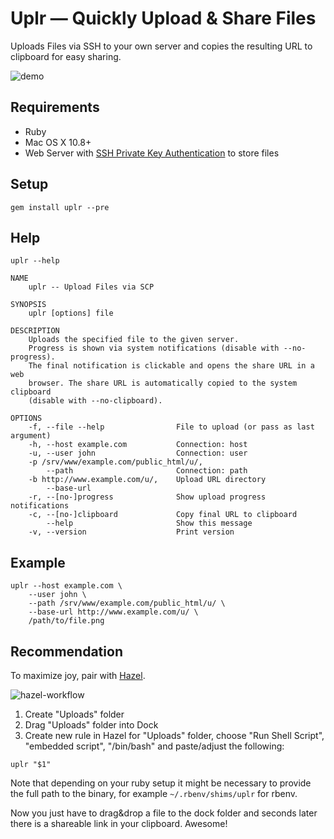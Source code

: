 # Uplr — Quickly Upload & Share Files 

Uploads Files via SSH to your own server and copies the resulting URL to clipboard for easy sharing.

![demo](https://cloud.githubusercontent.com/assets/235918/6935631/1b59d21a-d87b-11e4-923e-125ffa4e66ed.gif)

## Requirements

* Ruby
* Mac OS X 10.8+
* Web Server with [SSH Private Key Authentication][2] to store files

## Setup

```
gem install uplr --pre
```

## Help

```
uplr --help

NAME
    uplr -- Upload Files via SCP

SYNOPSIS
    uplr [options] file

DESCRIPTION
    Uploads the specified file to the given server.
    Progress is shown via system notifications (disable with --no-progress). 
    The final notification is clickable and opens the share URL in a web 
    browser. The share URL is automatically copied to the system clipboard 
    (disable with --no-clipboard).

OPTIONS
    -f, --file --help                File to upload (or pass as last argument)
    -h, --host example.com           Connection: host
    -u, --user john                  Connection: user
    -p /srv/www/example.com/public_html/u/,
        --path                       Connection: path
    -b http://www.example.com/u/,    Upload URL directory
        --base-url
    -r, --[no-]progress              Show upload progress notifications
    -c, --[no-]clipboard             Copy final URL to clipboard
        --help                       Show this message
    -v, --version                    Print version
```

## Example

```shell
uplr --host example.com \
    --user john \
    --path /srv/www/example.com/public_html/u/ \
    --base-url http://www.example.com/u/ \
    /path/to/file.png
```

## Recommendation

To maximize joy, pair with [Hazel][1].

![hazel-workflow](https://cloud.githubusercontent.com/assets/235918/6962781/66b34a26-d96a-11e4-8348-c7c2948bca3a.gif)

1. Create "Uploads" folder
2. Drag "Uploads" folder into Dock
3. Create new rule in Hazel for "Uploads" folder, choose "Run Shell Script", "embedded script", "/bin/bash" and paste/adjust the following:

```
uplr "$1"
```

Note that depending on your ruby setup it might be necessary to provide the full path to the binary, for example `~/.rbenv/shims/uplr` for rbenv.

Now you just have to drag&drop a file to the dock folder and seconds later there is a shareable link in your clipboard. Awesome!

[1]: http://www.noodlesoft.com/hazel.php
[2]: https://help.ubuntu.com/community/SSH/OpenSSH/Keys
